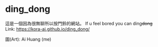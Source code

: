 # ding_dong
這是一個因為很無聊所以按門鈴的網站。
If u feel bored you can ding~~~~dong~~~~
Link: https://kora-ai.github.io/ding_dong/


圖(Art): Ai Huang (me)
